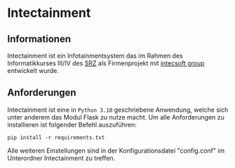 # Intectainment

## Informationen
Intectainment ist ein Infotainmentsystem das im Rahmen des Informatikkurses III/IV des [SRZ](https://tu-dresden.de/ing/informatik/srz) als Firmenprojekt mit [intecsoft group](https://www.intecsoft.de/) entwickelt wurde.

## Anforderungen
Intectainment ist eine in `Python 3.10` geschriebene Anwendung, welche sich unter anderem das Modul Flask zu nutze macht. Um alle Anforderungen zu installieren ist folgender Befehl auszuführen:
```
pip install -r requirements.txt
```
Alle weiteren Einstellungen sind in der Konfigurationsdatei "config.conf" im Unterordner Intectainment zu treffen.
